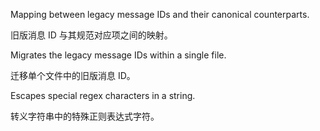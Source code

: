 Mapping between legacy message IDs and their canonical counterparts.

旧版消息 ID 与其规范对应项之间的映射。

Migrates the legacy message IDs within a single file.

迁移单个文件中的旧版消息 ID。

Escapes special regex characters in a string.

转义字符串中的特殊正则表达式字符。